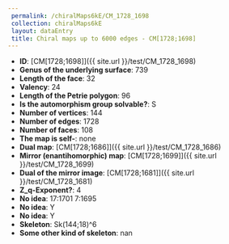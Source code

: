 ```yaml
--- 
 permalink: /chiralMaps6kE/CM_1728_1698 
 collection: chiralMaps6kE
 layout: dataEntry
 title: Chiral maps up to 6000 edges - CM[1728;1698]
---
```


- **ID**: [CM[1728;1698]]({{ site.url }}/test/CM_1728_1698)
- **Genus of the underlying surface**: 739
- **Length of the face**: 32
- **Valency**: 24
- **Length of the Petrie polygon**: 96
- **Is the automorphism group solvable?**: S
- **Number of vertices**: 144
- **Number of edges**: 1728
- **Number of faces**: 108
- **The map is self-**: none
- **Dual map**: [CM[1728;1686]]({{ site.url }}/test/CM_1728_1686)
- **Mirror (enantihomorphic) map**: [CM[1728;1699]]({{ site.url }}/test/CM_1728_1699)
- **Dual of the mirror image**: [CM[1728;1681]]({{ site.url }}/test/CM_1728_1681)
- **Z_q-Exponent?**: 4
- **No idea**:  17:1701 7:1695
- **No idea**: Y
- **No idea**: Y
- **Skeleton**: Sk(144;18)^6
- **Some other kind of skeleton**: nan
